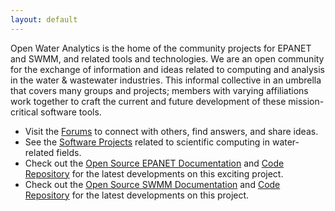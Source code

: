 ```yaml
---
layout: default
---
```


Open Water Analytics is the home of the community projects for EPANET and SWMM, and related tools and technologies. We are an open community for the exchange of information and ideas related to computing and analysis in the water & wastewater industries. This informal collective in an umbrella that covers many groups and projects; members with varying affiliations work together to craft the current and future development of these mission-critical software tools.

- Visit the [Forums](http://community.wateranalytics.org) to connect with others, find answers, and share ideas.
- See the [Software Projects](https://github.com/OpenWaterAnalytics) related to scientific computing in water-related fields.
- Check out the [Open Source EPANET Documentation](http://www.wateranalytics.org/EPANET/) and [Code Repository](https://github.com/OpenWaterAnalytics/EPANET) for the latest developments on this exciting project.
- Check out the [Open Source SWMM Documentation](http://wateranalytics.org/Stormwater-Management-Model/) and [Code Repository](https://github.com/OpenWaterAnalytics/Stormwater-Management-Model) for the latest developments on this project.

